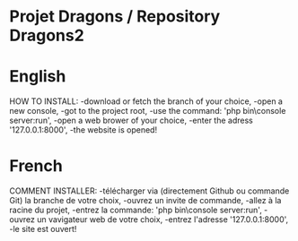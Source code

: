 # Projet Dragons / Repository Dragons2

# English
HOW TO INSTALL:
-download or fetch the branch of your choice,
-open a new console,
-got to the project root,
-use the command: 'php bin\console server:run',
-open a web brower of your choice,
-enter the adress '127.0.0.1:8000',
-the website is opened!

# French
COMMENT INSTALLER:
-télécharger via (directement Github ou commande Git) la branche de votre choix,
-ouvrez un invite de commande,
-allez à la racine du projet,
-entrez la commande: 'php bin\console server:run',
-ouvrez un vavigateur web de votre choix,
-entrez l'adresse '127.0.0.1:8000',
-le site est ouvert!
